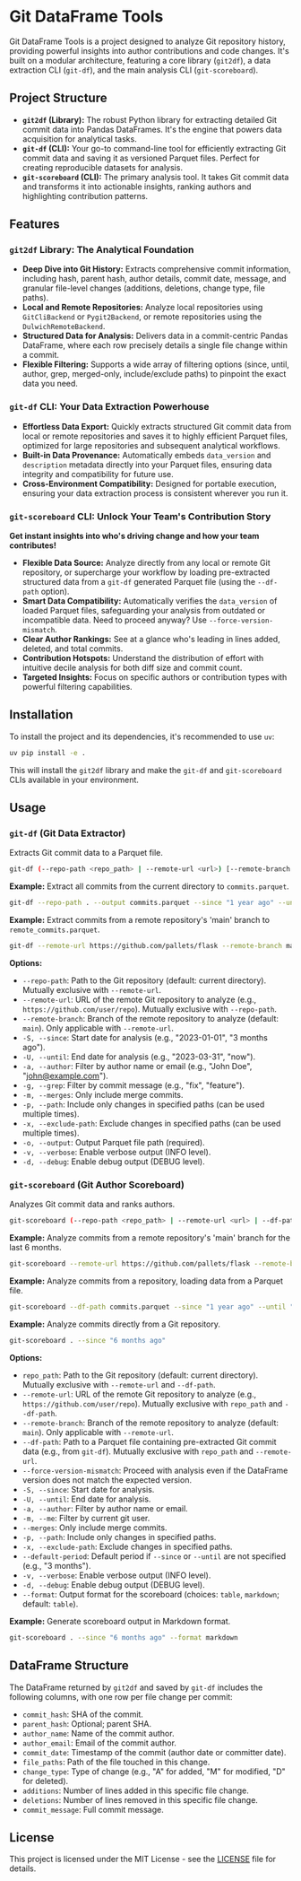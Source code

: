 # Git DataFrame Tools

Git DataFrame Tools is a project designed to analyze Git repository history, providing powerful insights into author contributions and code changes. It's built on a modular architecture, featuring a core library (`git2df`), a data extraction CLI (`git-df`), and the main analysis CLI (`git-scoreboard`).

## Project Structure

*   **`git2df` (Library):** The robust Python library for extracting detailed Git commit data into Pandas DataFrames. It's the engine that powers data acquisition for analytical tasks.
*   **`git-df` (CLI):** Your go-to command-line tool for efficiently extracting Git commit data and saving it as versioned Parquet files. Perfect for creating reproducible datasets for analysis.
*   **`git-scoreboard` (CLI):** The primary analysis tool. It takes Git commit data and transforms it into actionable insights, ranking authors and highlighting contribution patterns.

## Features

### `git2df` Library: The Analytical Foundation

*   **Deep Dive into Git History:** Extracts comprehensive commit information, including hash, parent hash, author details, commit date, message, and granular file-level changes (additions, deletions, change type, file paths).
*   **Local and Remote Repositories:** Analyze local repositories using `GitCliBackend` or `Pygit2Backend`, or remote repositories using the `DulwichRemoteBackend`.
*   **Structured Data for Analysis:** Delivers data in a commit-centric Pandas DataFrame, where each row precisely details a single file change within a commit.
*   **Flexible Filtering:** Supports a wide array of filtering options (since, until, author, grep, merged-only, include/exclude paths) to pinpoint the exact data you need.

### `git-df` CLI: Your Data Extraction Powerhouse

*   **Effortless Data Export:** Quickly extracts structured Git commit data from local or remote repositories and saves it to highly efficient Parquet files, optimized for large repositories and subsequent analytical workflows.
*   **Built-in Data Provenance:** Automatically embeds `data_version` and `description` metadata directly into your Parquet files, ensuring data integrity and compatibility for future use.
*   **Cross-Environment Compatibility:** Designed for portable execution, ensuring your data extraction process is consistent wherever you run it.

### `git-scoreboard` CLI: Unlock Your Team's Contribution Story

**Get instant insights into who's driving change and how your team contributes!**

*   **Flexible Data Source:** Analyze directly from any local or remote Git repository, or supercharge your workflow by loading pre-extracted structured data from a `git-df` generated Parquet file (using the `--df-path` option).
*   **Smart Data Compatibility:** Automatically verifies the `data_version` of loaded Parquet files, safeguarding your analysis from outdated or incompatible data. Need to proceed anyway? Use `--force-version-mismatch`.
*   **Clear Author Rankings:** See at a glance who's leading in lines added, deleted, and total commits.
*   **Contribution Hotspots:** Understand the distribution of effort with intuitive decile analysis for both diff size and commit count.
*   **Targeted Insights:** Focus on specific authors or contribution types with powerful filtering capabilities.

## Installation

To install the project and its dependencies, it's recommended to use `uv`:

```bash
uv pip install -e .
```

This will install the `git2df` library and make the `git-df` and `git-scoreboard` CLIs available in your environment.

## Usage

### `git-df` (Git Data Extractor)

Extracts Git commit data to a Parquet file.

```bash
git-df (--repo-path <repo_path> | --remote-url <url>) [--remote-branch <branch>] --output <output_file.parquet> [OPTIONS]
```

**Example:** Extract all commits from the current directory to `commits.parquet`.

```bash
git-df --repo-path . --output commits.parquet --since "1 year ago" --until "now"
```

**Example:** Extract commits from a remote repository's 'main' branch to `remote_commits.parquet`.

```bash
git-df --remote-url https://github.com/pallets/flask --remote-branch main --output remote_commits.parquet --since "1 year ago"
```

**Options:**

*   `--repo-path`: Path to the Git repository (default: current directory). Mutually exclusive with `--remote-url`.
*   `--remote-url`: URL of the remote Git repository to analyze (e.g., `https://github.com/user/repo`). Mutually exclusive with `--repo-path`.
*   `--remote-branch`: Branch of the remote repository to analyze (default: `main`). Only applicable with `--remote-url`.
*   `-S, --since`: Start date for analysis (e.g., "2023-01-01", "3 months ago").
*   `-U, --until`: End date for analysis (e.g., "2023-03-31", "now").
*   `-a, --author`: Filter by author name or email (e.g., "John Doe", "john@example.com").
*   `-g, --grep`: Filter by commit message (e.g., "fix", "feature").
*   `-m, --merges`: Only include merge commits.
*   `-p, --path`: Include only changes in specified paths (can be used multiple times).
*   `-x, --exclude-path`: Exclude changes in specified paths (can be used multiple times).
*   `-o, --output`: Output Parquet file path (required).
*   `-v, --verbose`: Enable verbose output (INFO level).
*   `-d, --debug`: Enable debug output (DEBUG level).

### `git-scoreboard` (Git Author Scoreboard)

Analyzes Git commit data and ranks authors.

```bash
git-scoreboard (--repo-path <repo_path> | --remote-url <url> | --df-path <df_file>) [--remote-branch <branch>] [OPTIONS]
```

**Example:** Analyze commits from a remote repository's 'main' branch for the last 6 months.

```bash
git-scoreboard --remote-url https://github.com/pallets/flask --remote-branch main --since "6 months ago"
```

**Example:** Analyze commits from a repository, loading data from a Parquet file.

```bash
git-scoreboard --df-path commits.parquet --since "1 year ago" --until "now"
```

**Example:** Analyze commits directly from a Git repository.

```bash
git-scoreboard . --since "6 months ago"
```

**Options:**

*   `repo_path`: Path to the Git repository (default: current directory). Mutually exclusive with `--remote-url` and `--df-path`.
*   `--remote-url`: URL of the remote Git repository to analyze (e.g., `https://github.com/user/repo`). Mutually exclusive with `repo_path` and `--df-path`.
*   `--remote-branch`: Branch of the remote repository to analyze (default: `main`). Only applicable with `--remote-url`.
*   `--df-path`: Path to a Parquet file containing pre-extracted Git commit data (e.g., from `git-df`). Mutually exclusive with `repo_path` and `--remote-url`.
*   `--force-version-mismatch`: Proceed with analysis even if the DataFrame version does not match the expected version.
*   `-S, --since`: Start date for analysis.
*   `-U, --until`: End date for analysis.
*   `-a, --author`: Filter by author name or email.
*   `-m, --me`: Filter by current git user.
*   `--merges`: Only include merge commits.
*   `-p, --path`: Include only changes in specified paths.
*   `-x, --exclude-path`: Exclude changes in specified paths.
*   `--default-period`: Default period if `--since` or `--until` are not specified (e.g., "3 months").
*   `-v, --verbose`: Enable verbose output (INFO level).
*   `-d, --debug`: Enable debug output (DEBUG level).
*   `--format`: Output format for the scoreboard (choices: `table`, `markdown`; default: `table`).

**Example:** Generate scoreboard output in Markdown format.

```bash
git-scoreboard . --since "6 months ago" --format markdown
```

## DataFrame Structure

The DataFrame returned by `git2df` and saved by `git-df` includes the following columns, with one row per file change per commit:

*   `commit_hash`: SHA of the commit.
*   `parent_hash`: Optional; parent SHA.
*   `author_name`: Name of the commit author.
*   `author_email`: Email of the commit author.
*   `commit_date`: Timestamp of the commit (author date or committer date).
*   `file_paths`: Path of the file touched in this change.
*   `change_type`: Type of change (e.g., "A" for added, "M" for modified, "D" for deleted).
*   `additions`: Number of lines added in this specific file change.
*   `deletions`: Number of lines removed in this specific file change.
*   `commit_message`: Full commit message.

## License

This project is licensed under the MIT License - see the [LICENSE](LICENSE) file for details.
